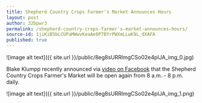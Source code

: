 ```yaml
---
title: Shepherd Country Crops Farmer's Market Announces Hours
layout: post
author: 32bpwr3
permalink: /shepherd-country-crops-farmer's-market-announces-hours/
source-id: 1jiKiB5bLCUPaMWwvKeaAe0P7BYrPWXmLLwK9L_dXAFA
published: true
---
```

![image alt text]({{ site.url }}/public/8eg8sURRlmgCSo02e4pIJA_img_0.jpg)

Blake Klumpp recently announced via [video on Facebook](https://www.facebook.com/shepherdfarmersmarket/videos/1279354348829858/) that the Shepherd Country Crops Farmer's Market will be open again from 8 a.m. - 8 p.m. daily.

![image alt text]({{ site.url }}/public/8eg8sURRlmgCSo02e4pIJA_img_1.png)

